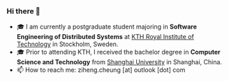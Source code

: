 ### Hi there 👋

- 🎓 I am currently a postgraduate student majoring in **Software Engineering of Distributed Systems** at [KTH Royal Institute of Technology](https://www.kth.se/en) in Stockholm, Sweden.
- 🎓 Prior to attending KTH, I received the bachelor degree in **Computer Science and Technology** from [Shanghai University](https://www.shu.edu.cn/) in Shanghai, China.
- 📫 How to reach me: ziheng.cheung [at] outlook [dot] com

<!--
**zzheng2020/zzheng2020** is a ✨ _special_ ✨ repository because its `README.md` (this file) appears on your GitHub profile.

Here are some ideas to get you started:

- 🔭 I’m currently working on ...
- 🌱 I’m currently learning ...
- 👯 I’m looking to collaborate on ...
- 🤔 I’m looking for help with ...
- 💬 Ask me about ...
- 📫 How to reach me: ...
- 😄 Pronouns: ...
- ⚡ Fun fact: ...
-->
